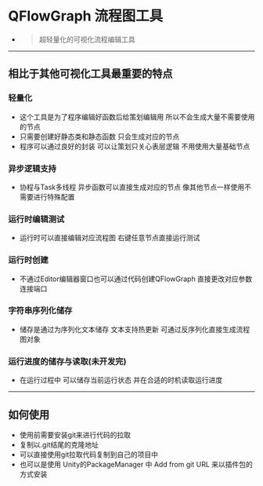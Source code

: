 # QFlowGraph   流程图工具
- >  超轻量化的可视化流程编辑工具

***
## 相比于其他可视化工具最重要的特点
### 轻量化 
- 这个工具是为了程序编辑好函数后给策划编辑用  所以不会生成大量不需要使用的节点
- 只需要创建好静态类和静态函数 只会生成对应的节点 
- 程序可以通过良好的封装 可以让策划只关心表层逻辑 不用使用大量基础节点


### 异步逻辑支持
- 协程与Task多线程 异步函数可以直接生成对应的节点 像其他节点一样使用不需要进行特殊配置 

### 运行时编辑测试
- 运行时可以直接编辑对应流程图 右键任意节点直接运行测试 

### 运行时创建
- 不通过Editor编辑器窗口也可以通过代码创建QFlowGraph 直接更改对应参数 连接端口

### 字符串序列化储存
- 储存是通过为序列化文本储存 文本支持热更新 可通过反序列化直接生成流程图对象

### 运行进度的储存与读取(未开发完)
- 在运行过程中 可以储存当前运行状态 并在合适的时机读取运行进度
***
## 如何使用
- 使用前需要安装git来进行代码的拉取
- 复制以.git结尾的克隆地址
- 可以直接使用git拉取代码复制到自己的项目中
- 也可以是使用 Unity的PackageManager 中 Add from git URL 来以插件包的方式安装